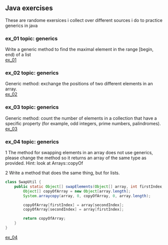 ## Java exercises<br/>
These are randome exersices i collect over different sources i do to practiсe generics in java<br/>
### ex_01 topic: generics<br/>
Write a generic method to find the maximal element in the range [begin, end) of a list<br/>
[ex_01](./ex_01/Solution.java)<br/>
### ex_02 topic: generics<br/>
Generic method: exchange the positions of two different elements in an array.<br/>
[ex_02](./ex_02/Solution.java)<br/>
### ex_03 topic: generics<br/>
Generic method: count the number of elements in a collection that have a specific property (for example, odd integers, prime numbers, palindromes).<br/>
[ex_03](./ex_03/Solution.java)<br/>
### ex_04 topic: generics<br/>
1 The method for swapping elements in an array does not use generics,<br/>
please change the method so it returns an array of the same type as provided. Hint: look at Arrays::copyOf<br/>

2 Write a method that does the same thing, but for lists.<br/>
```java
class SwapUtil {
    public static Object[] swapElements(Object[] array, int firstIndex, int secondIndex) {
        Object[] copyOfArray = new Object[array.length];
        System.arraycopy(array, 0, copyOfArray, 0, array.length);

        copyOfArray[firstIndex] = array[secondIndex];
        copyOfArray[secondIndex] = array[firstIndex];

        return copyOfArray;
    }
}
```
[ex_04](./ex_04/Solution.java)<br/>
 
